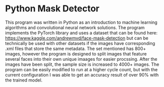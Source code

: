 # Python Mask Detector
This program was written in Python as an introduction to machine learning algorithms and convolutional neural network solutions. The program
implements the PyTorch library and uses a dataset that can be found here: https://www.kaggle.com/andrewmvd/face-mask-detection but can be technically be used
with other datasets if the images have corresponding .xml files that store the same metadata. The set mentioned has 800+ images, however the program is
designed to split images that feature several faces into their own unique imaages for easier procssing. After the images have been split, the sample size is
increased to 4000+ images. The program can be easily modified to run at a higher cycle count, but with the current configuration I was able to get an accuracy result of
over 90% with the trained model.
